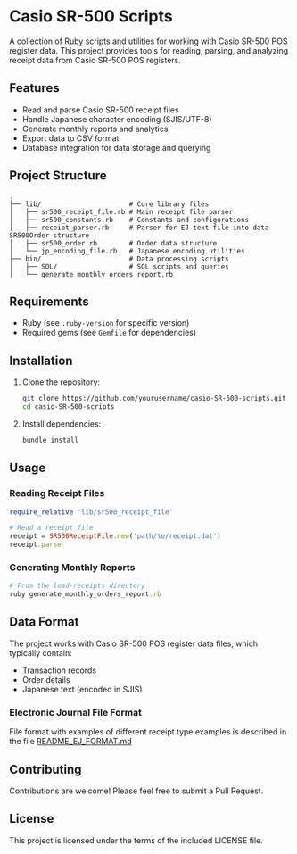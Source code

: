# Casio SR-500 Scripts

A collection of Ruby scripts and utilities for working with Casio SR-500 POS register data. This project provides tools for reading, parsing, and analyzing receipt data from Casio SR-500 POS registers.

## Features

- Read and parse Casio SR-500 receipt files
- Handle Japanese character encoding (SJIS/UTF-8)
- Generate monthly reports and analytics
- Export data to CSV format
- Database integration for data storage and querying

## Project Structure

```
.
├── lib/                      # Core library files
│   ├── sr500_receipt_file.rb # Main receipt file parser
│   ├── sr500_constants.rb    # Constants and configurations
│   ├── receipt_parser.rb     # Parser for EJ text file into data SR500Order structure
│   ├── sr500_order.rb        # Order data structure
│   └── jp_encoding_file.rb   # Japanese encoding utilities
├── bin/                      # Data processing scripts
│   ├── SQL/                  # SQL scripts and queries
│   └── generate_monthly_orders_report.rb
```

## Requirements

- Ruby (see `.ruby-version` for specific version)
- Required gems (see `Gemfile` for dependencies)

## Installation

1. Clone the repository:
   ```bash
   git clone https://github.com/yourusername/casio-SR-500-scripts.git
   cd casio-SR-500-scripts
   ```

2. Install dependencies:
   ```bash
   bundle install
   ```

## Usage

### Reading Receipt Files

```ruby
require_relative 'lib/sr500_receipt_file'

# Read a receipt file
receipt = SR500ReceiptFile.new('path/to/receipt.dat')
receipt.parse
```

### Generating Monthly Reports

```ruby
# From the load-receipts directory
ruby generate_monthly_orders_report.rb
```

## Data Format

The project works with Casio SR-500 POS register data files, which typically contain:
- Transaction records
- Order details
- Japanese text (encoded in SJIS)

### Electronic Journal File Format

File format with examples of different receipt type examples is described in the file [README_EJ_FORMAT.md](README_EJ_FORMAT.md)

## Contributing

Contributions are welcome! Please feel free to submit a Pull Request.

## License

This project is licensed under the terms of the included LICENSE file.
